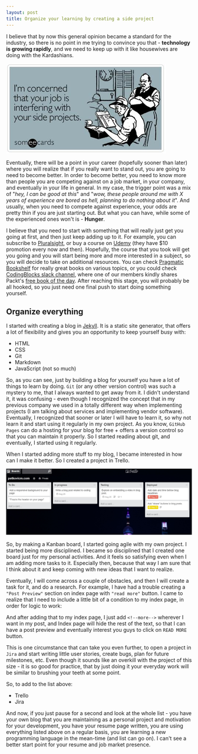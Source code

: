 ```yaml
---
layout: post
title: Organize your learning by creating a side project
---
```


I believe that by now this general opinion became a standard for the industry, so there is no point in me trying to convince you that - **technology is growing rapidly**, and we need to keep up with it like housewives are doing with the Kardashians.

![sideproject](/images/your-side-projects.jpg)

Eventually, there will be a point in your career (hopefully sooner than later) where you will realize that if you really want to stand out, you are going to need to become better. In order to become better, you need to know more than people you are competing against on a job market, in your company, and eventually in your life in general. In my case, the trigger point was a mix of "*hey, I can be good at this*" and "*wow, these people around me with X years of experience are bored as hell, planning to do nothing about it*". And usually, when you need to compete against experience, your odds are pretty thin if you are just starting out. But what you can have, while some of the experienced ones won't is - **Hunger**.  

<!--more-->

I believe that you need to start with something that will really just get you going at first, and then just keep adding up to it. For example, you can subscribe to [Pluralsight](https://www.pluralsight.com/ "Pluralsight"), or buy a course on [Udemy](https://www.udemy.com/ "Udemy") (they have $10 promotion every now and then). Hopefully, the course that you took will get you going and you will start being more and more interested in a subject, so you will decide to take on additional resources. You can check [Pragmatic Bookshelf](https://pragprog.com/ "Pragmatic Bookshelf") for really great books on various topics, or you could check [CodingBlocks slack channel](https://www.codingblocks.net/slack/ "CodingBlocks slack channel"), where one of our members kindly shares Packt's [free book of the day](https://www.packtpub.com/books/deal-of-the-day). After reaching this stage, you will probably be all hooked, so you just need one final push to start doing something yourself.

## Organize everything ##


I started with creating a blog in [Jekyll](https://jekyllrb.com/). It is a static site generator, that offers a lot of flexibility and gives you an opportunity to keep yourself busy with:

- HTML
- CSS
- Git
- Markdown
- JavaScript (not so much)

So, as you can see, just by building a blog for yourself you have a lot of things to learn by doing. `Git` (or any other version control) was such a mystery to me, that I always wanted to get away from it. I didn't understand it, it was confusing - even though I recognized the concept that in my previous company we used in a totally different way when implementing projects (I am talking about services and implementing vendor software). Eventually, I recognized that sooner or later I will have to learn it, so why not learn it and start using it regularly in my own project. As you know, `GitHub Pages` can do a hosting for your blog for free + offers a version control so that you can maintain it properly. So I started reading about git, and eventually, I started using it regularly.


When I started adding more stuff to my blog, I became interested in how can I make it better. So I created a project in Trello.

![trello](/images/trello-project.jpg)

So, by making a Kanban board, I started going agile with my own project. I started being more disciplined. I became so disciplined that I created one board just for my personal activities. And it feels so satisfying even when I am adding more tasks to it. Especially then, because that way I am sure that I think about it and keep coming with new ideas that I want to realize.

Eventually, I will come across a couple of obstacles, and then I will create a task for it, and do a research. For example, I have had a trouble creating a `"Post Preview"` section on index page with `"read more"` button. I came to realize that I need to include a little bit of a condition to my index page, in order for logic to work:

<script src="https://gist.github.com/petkovicm/62d886a3f296cc6d1e15a12e26f3b961.js"></script>

And after adding that to my index page, I just add `<!--more-->` wherever I want in my post, and Index page will hide the rest of the text, so that I can have a post preview and eventually interest you guys to click on `READ MORE` button.

This is one circumstance that can take you even further, to open a project in `Jira` and start writing little user stories, create bugs, plan for future milestones, etc. Even though it sounds like an overkill with the project of this size - it is so good for practice, that by just doing it your everyday work will be similar to brushing your teeth at some point.

So, to add to the list above:

- Trello
- Jira

And now, if you just pause for a second and look at the whole list - you have your own blog that you are maintaining as a personal project and motivation for your development, you have your resume page written, you are using everything listed above on a regular basis, you are learning a new programming language in the mean-time (and list can go on). I can't see a better start point for your resume and job market presence.
